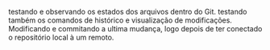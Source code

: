 testando e observando os estados dos arquivos dentro do Git.
testando também os comandos de histórico e visualização de modificações.
Modificando e commitando a ultima mudança, logo depois de ter conectado o repositório local à um remoto.